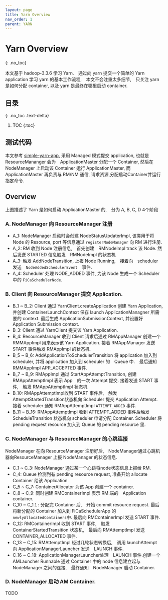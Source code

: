 ```yaml
---
layout: page
title: Yarn Overview
nav_order: 1
parent: YARN
---
```


# Yarn Overview
{: .no_toc}

本文基于 hadoop-3.3.6 学习 Yarn.　通过向 yarn 提交一个简单的 Yarn application 学习 yarn 的基本工作流程,　本文不会注重太多细节,　只关注 yarn 是如何分配 container, 以及 yarn 是最终在哪里启动 container.

## 目录
{: .no_toc .text-delta}

1. TOC
{:toc}

## 测试代码

本文参考 [simple-yarn-app](https://github.com/hortonworks/simple-yarn-app), 采用 Managed 模式提交 application, 也就是 ResourceMananger 会为　ApplicationMaster 分配一个 Container, 然后在 NodeManager 上启动该 Container 运行 ApplicationMaster, 而 ApplicationMaster 再负责与 RM/NM 通信, 请求资源,分配启动Container并运行指定命令.

## Overview

上图描述了 Yarn 是如何启动 ApplicationMaster 的,　分为 A, B, C, D 4个阶段

### A. NodeManager 向 ResourceManager 注册

- A_1: NodeManager 启动时会创建 NodeStatusUpdaterImpl, 该类用于将 Node 的 Resource, port 等信息通过 `registerNodeManager` 向 RM 进行注册.
- A_2: RM 收到 Node 注册信息,　首先创建　RMNodeImpl track 该 Node. 然后发送 STARTED 信息触发　RMNodeImpl 的状态机
- A_3: 触发 AddNodeTransition, 上报 Node Running,　接着向　scheduler 发送　`NodeAddedSchedulerEvent`　事件.
- A_4: Scheduler 处理 NODE_ADDED 事件, 为该 Node 生成一个 Scheduler　中的 `FiCaSchedulerNode`.

### B. Client 向 ResourceManager 提交 Application.

- B_1 ~ B_2: Client 通过 YarnClient.createApplication 创建 Yarn Application, 并创建 ContainerLaunchContext 保存 launch ApplicationManagner 所需要的 context. 最后生成 ApplicationSubmissionContext, 并设置好 Application Submission context.
- B_3: Client 通过 YarnClient 提交该 Yarn Application.
- B_4: ResourceManager 收到 Client 请求后通过 RMAppManager 创建一个 RMMAppImpl 用来表示该 Yarn Application. 接着 RMAppManager 发送 START 事件触发 RMAppImpl 的状态机.
- B_5 ~ B_6: AddApplicationToSchedulerTransition 将 application 加入到 scheduler, 并将 application 加入到 scheduler 的　Queue 中.　最后通知 RMMAppImpl APP_ACCEPTED 事件.
- B_7 ~ B_9: RMAppImpl 通过 StartAppAttemptTransition, 创建 RMAppAttemptImpl 表示 App　的一次 Attempt 提交. 接着发送 START 事件,　触发 RMAppAttemptImpl 状态机
- B_10: RMAppAttemptImpl收到 START 事件后,　触发AttemptStartedTransition状态机向 Scheduler 提交 Application Attempt. 接着 scheduler 通知 RMAppAttemptImpl `ATTEMPT_ADDED` 事件.
- B_11 ~ B_16: RMAppAttemptImpl 收到 ATTEMPT_ADDED 事件后触发 ScheduleTransition 状态机向 scheduler 申请分配 Container. Scheduler 将 pending request resource 加入到 Queue 的 pending resource 里.

### C. NodeManager 与 ResourceManager 的心跳连接

NodeManager 在向 ResourceManager 注册好后,　NodeManager通过心跳机器向ResourceManager 上报 NodeManager 的状态信息.

- C_1 ~ C_3: NodeManager 通过某一个心跳将node状态信息上报给 RM.
- C_4: Queue 检测到有 pending resource request, 准备开始 allocate Container 给该 Application
- C_5 ~ C_7: ContainerAllocator 为该 App 创建一个 container.
- C_8 ~ C_9: 同时创建 RMContainerImpl 表示 RM 端的　Application container. 
- C_10 ~ C_1１: 分配完 Container 后,　开始 commit resource request. 最后将新分配的 Container 加入到 FiCaSchedulerApp 的　`newlyAllocatedContainers`中. 最后向 RMContainerImpl 发送 START 事件.
- C_12: RMContainerImpl 收到 START 事件,　触发 ContainerStartedTransition 状态机,　最后向 RMAttemptImpl 发送 CONTAINER_ALLOCATED 事件.
- C_13 ~ C_15: RMAttemptImpl 经过几轮状态转换后,　调用 launchAttempt　向 ApplicationManagerLauncher 发送　LAUNCH 事件.
- C_16 ~ C_18: ApplicationManagerLauncher处理　LAUNCH 事件.创建一个 AMLauncher Runnable 通过 Container 中的 node 信息建立起与　NodeManager 之间的连接,　最终通知　NodeManager 启动 Container.

### D. NodeManager 启动 AM Container.

TODO